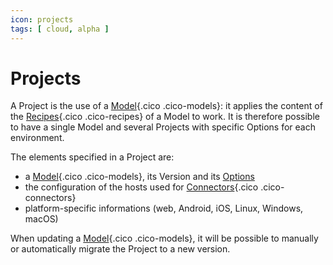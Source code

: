 ```yaml
---
icon: projects
tags: [ cloud, alpha ]
---
```

# Projects

A Project is the use of a [Model](/concepts/catalog/models/){.cico .cico-models}: it applies the content of the [Recipes](/concepts/catalog/recipes/){.cico .cico-recipes} of a Model to work. It is therefore possible to have a single Model and several Projects with specific Options for each environment.

The elements specified in a Project are:

- a [Model](/concepts/catalog/models/){.cico .cico-models}, its Version and its [Options](/concepts/recipes/options/)
- the configuration of the hosts used for [Connectors](/concepts/endpoints/connectors/){.cico .cico-connectors}
- platform-specific informations (web, Android, iOS, Linux, Windows, macOS)

When updating a [Model](/concepts/catalog/models/){.cico .cico-models}, it will be possible to manually or automatically migrate the Project to a new version.
